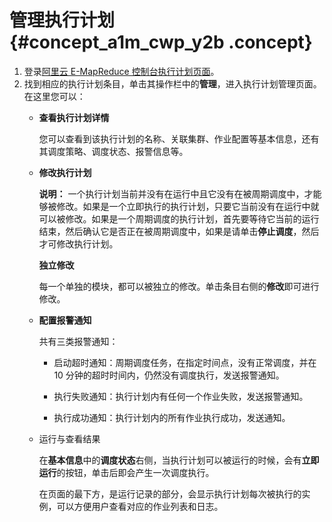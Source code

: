 # 管理执行计划 {#concept_a1m_cwp_y2b .concept}

1.  登录[阿里云 E-MapReduce 控制台执行计划页面](https://emr.console.aliyun.com/#/schedule/region/cn-hangzhou)。
2.  找到相应的执行计划条目，单击其操作栏中的**管理**，进入执行计划管理页面。在这里您可以：
    -   **查看执行计划详情**

        您可以查看到该执行计划的名称、关联集群、作业配置等基本信息，还有其调度策略、调度状态、报警信息等。

    -   **修改执行计划**

        **说明：** 一个执行计划当前并没有在运行中且它没有在被周期调度中，才能够被修改。如果是一个立即执行的执行计划，只要它当前没有在运行中就可以被修改。如果是一个周期调度的执行计划，首先要等待它当前的运行结束，然后确认它是否正在被周期调度中，如果是请单击**停止调度**，然后才可修改执行计划。

        **独立修改**

        每一个单独的模块，都可以被独立的修改。单击条目右侧的**修改**即可进行修改。

    -   **配置报警通知**

        共有三类报警通知：

        -   启动超时通知：周期调度任务，在指定时间点，没有正常调度，并在 10 分钟的超时时间内，仍然没有调度执行，发送报警通知。

        -   执行失败通知：执行计划内有任何一个作业失败，发送报警通知。

        -   执行成功通知：执行计划内的所有作业执行成功，发送通知。

    -   运行与查看结果

        在**基本信息**中的**调度状态**右侧，当执行计划可以被运行的时候，会有**立即运行**的按钮，单击后即会产生一次调度执行。

        在页面的最下方，是运行记录的部分，会显示执行计划每次被执行的实例，可以方便用户查看对应的作业列表和日志。


